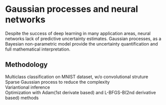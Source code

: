 # Gaussian processes and neural networks

Despite the success of deep learning in many application areas, neural networks lack of predictive uncertainty estimates. Gaussian processes, as a Bayesian non-parametric model provide the uncertainty quantification and full mathematical interpretation.

## Methodology
Multiclass classification on MNIST dataset, w/o convolutional struture <br/>
Sparse Gaussian process to reduce the complexity<br/>
Variantional inference<br/>
Optimization with Adam(1st derivate based) and L-BFGS-B(2nd derivative based) methods<br/>
